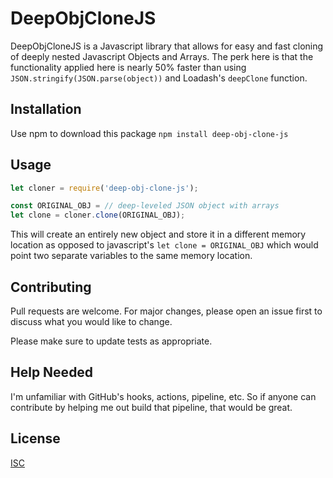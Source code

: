 # DeepObjCloneJS

DeepObjCloneJS is a Javascript library that allows for easy and fast cloning of deeply nested Javascript Objects and Arrays.
The perk here is that the functionality applied here is nearly 50% faster than using `JSON.stringify(JSON.parse(object))` and Loadash's `deepClone` function.

## Installation

Use npm to download this package `npm install deep-obj-clone-js`

## Usage

```javascript
let cloner = require('deep-obj-clone-js');

const ORIGINAL_OBJ = // deep-leveled JSON object with arrays
let clone = cloner.clone(ORIGINAL_OBJ);

```
This will create an entirely new object and store it in a different memory location as opposed to javascript's `let clone = ORIGINAL_OBJ` which would point two separate variables to the same memory location.

## Contributing
Pull requests are welcome. For major changes, please open an issue first to discuss what you would like to change.

Please make sure to update tests as appropriate.

## Help Needed
I'm unfamiliar with GitHub's hooks, actions, pipeline, etc. So if anyone can contribute by helping me out build that pipeline, that would be great.

## License
[ISC](https://choosealicense.com/licenses/isc/)